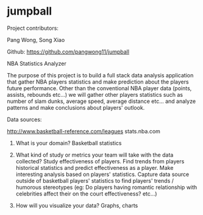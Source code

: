 jumpball
========

Project contributors:

Pang Wong, Song Xiao


Github:
https://github.com/pangwong11/jumpball


NBA Statistics Analyzer

The purpose of this project is to build a full stack data analysis application that gather NBA players statistics and make prediction about the players future performance.  Other than the conventional NBA player data (points, assists, rebounds etc...) we will gather other players statistics such as number of slam dunks, average speed, average distance etc... and analyze patterns and make conclusions about players' outlook.

Data sources:

http://www.basketball-reference.com/leagues
stats.nba.com

1) What is your domain?
Basketball statistics

2) What kind of study or metrics your team will take with the data collected?
Study effectiveness of players.  Find trends from players historical statistics and predict effectiveness as a player.  Make interesting analysis based on players' statistics.  Capture data source
outside of basketball players' statistics to find players' trends / humorous stereotypes (eg: Do players having romantic relationship with celebrities affect their on the court effectiveness? etc...)

3) How will you visualize your data?
Graphs, charts
